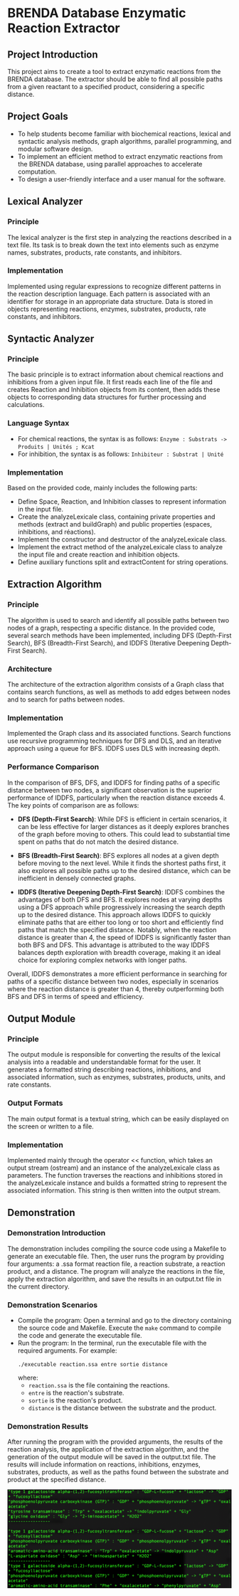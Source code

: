 # BRENDA Database Enzymatic Reaction Extractor

## Project Introduction
This project aims to create a tool to extract enzymatic reactions from the BRENDA database. The extractor should be able to find all possible paths from a given reactant to a specified product, considering a specific distance.

## Project Goals
- To help students become familiar with biochemical reactions, lexical and syntactic analysis methods, graph algorithms, parallel programming, and modular software design.
- To implement an efficient method to extract enzymatic reactions from the BRENDA database, using parallel approaches to accelerate computation.
- To design a user-friendly interface and a user manual for the software.

## Lexical Analyzer
### Principle
The lexical analyzer is the first step in analyzing the reactions described in a text file. Its task is to break down the text into elements such as enzyme names, substrates, products, rate constants, and inhibitors.

### Implementation
Implemented using regular expressions to recognize different patterns in the reaction description language. Each pattern is associated with an identifier for storage in an appropriate data structure. Data is stored in objects representing reactions, enzymes, substrates, products, rate constants, and inhibitors.

## Syntactic Analyzer
### Principle
The basic principle is to extract information about chemical reactions and inhibitions from a given input file. It first reads each line of the file and creates Reaction and Inhibition objects from its content, then adds these objects to corresponding data structures for further processing and calculations.

### Language Syntax
- For chemical reactions, the syntax is as follows: `Enzyme : Substrats -> Produits | Unités ; Kcat`
- For inhibition, the syntax is as follows: `Inhibiteur : Substrat | Unité`

### Implementation
Based on the provided code, mainly includes the following parts:
- Define Space, Reaction, and Inhibition classes to represent information in the input file.
- Create the analyzeLexicale class, containing private properties and methods (extract and buildGraph) and public properties (espaces, inhibitions, and réactions).
- Implement the constructor and destructor of the analyzeLexicale class.
- Implement the extract method of the analyzeLexicale class to analyze the input file and create reaction and inhibition objects.
- Define auxiliary functions split and extractContent for string operations.

## Extraction Algorithm
### Principle
The algorithm is used to search and identify all possible paths between two nodes of a graph, respecting a specific distance. In the provided code, several search methods have been implemented, including DFS (Depth-First Search), BFS (Breadth-First Search), and IDDFS (Iterative Deepening Depth-First Search).

### Architecture
The architecture of the extraction algorithm consists of a Graph class that contains search functions, as well as methods to add edges between nodes and to search for paths between nodes.

### Implementation
Implemented the Graph class and its associated functions. Search functions use recursive programming techniques for DFS and DLS, and an iterative approach using a queue for BFS. IDDFS uses DLS with increasing depth.

### Performance Comparison
In the comparison of BFS, DFS, and IDDFS for finding paths of a specific distance between two nodes, a significant observation is the superior performance of IDDFS, particularly when the reaction distance exceeds 4. The key points of comparison are as follows:

- **DFS (Depth-First Search)**: While DFS is efficient in certain scenarios, it can be less effective for larger distances as it deeply explores branches of the graph before moving to others. This could lead to substantial time spent on paths that do not match the desired distance.

- **BFS (Breadth-First Search)**: BFS explores all nodes at a given depth before moving to the next level. While it finds the shortest paths first, it also explores all possible paths up to the desired distance, which can be inefficient in densely connected graphs.

- **IDDFS (Iterative Deepening Depth-First Search)**: IDDFS combines the advantages of both DFS and BFS. It explores nodes at varying depths using a DFS approach while progressively increasing the search depth up to the desired distance. This approach allows IDDFS to quickly eliminate paths that are either too long or too short and efficiently find paths that match the specified distance. Notably, when the reaction distance is greater than 4, the speed of IDDFS is significantly faster than both BFS and DFS. This advantage is attributed to the way IDDFS balances depth exploration with breadth coverage, making it an ideal choice for exploring complex networks with longer paths.

Overall, IDDFS demonstrates a more efficient performance in searching for paths of a specific distance between two nodes, especially in scenarios where the reaction distance is greater than 4, thereby outperforming both BFS and DFS in terms of speed and efficiency.

## Output Module
### Principle
The output module is responsible for converting the results of the lexical analysis into a readable and understandable format for the user. It generates a formatted string describing reactions, inhibitions, and associated information, such as enzymes, substrates, products, units, and rate constants.

### Output Formats
The main output format is a textual string, which can be easily displayed on the screen or written to a file.

### Implementation
Implemented mainly through the operator << function, which takes an output stream (ostream) and an instance of the analyzeLexicale class as parameters. The function traverses the reactions and inhibitions stored in the analyzeLexicale instance and builds a formatted string to represent the associated information. This string is then written into the output stream.

## Demonstration
### Demonstration Introduction
The demonstration includes compiling the source code using a Makefile to generate an executable file. Then, the user runs the program by providing four arguments: a .ssa format reaction file, a reaction substrate, a reaction product, and a distance. The program will analyze the reactions in the file, apply the extraction algorithm, and save the results in an output.txt file in the current directory.

### Demonstration Scenarios
- Compile the program: Open a terminal and go to the directory containing the source code and Makefile. Execute the `make` command to compile the code and generate the executable file.
- Run the program: In the terminal, run the executable file with the required arguments. For example:
    ```
    ./executable reaction.ssa entre sortie distance
    ```
    where:
    - `reaction.ssa` is the file containing the reactions.
    - `entre` is the reaction's substrate.
    - `sortie` is the reaction's product.
    - `distance` is the distance between the substrate and the product.

### Demonstration Results
After running the program with the provided arguments, the results of the reaction analysis, the application of the extraction algorithm, and the generation of the output module will be saved in the output.txt file. The results will include information on reactions, inhibitions, enzymes, substrates, products, as well as the paths found between the substrate and product at the specified distance.

![Enzymatic Reactions output.txt](/documents/output.png)
